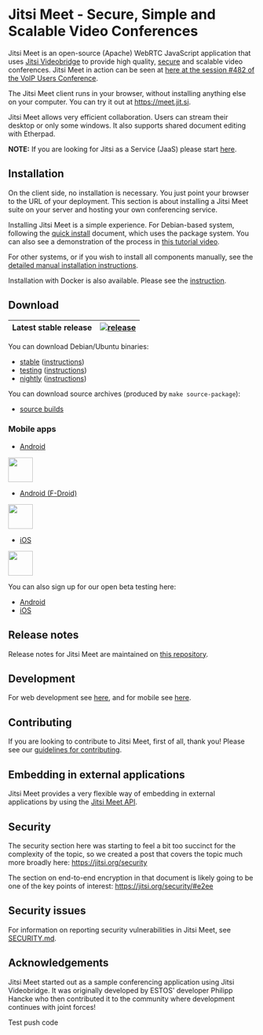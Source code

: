 # Jitsi Meet - Secure, Simple and Scalable Video Conferences

Jitsi Meet is an open-source (Apache) WebRTC JavaScript application that uses [Jitsi Videobridge](https://jitsi.org/videobridge) to provide high quality, [secure](https://jitsi.org/security) and scalable video conferences. Jitsi Meet in action can be seen at [here at the session #482 of the VoIP Users Conference](http://youtu.be/7vFUVClsNh0).

The Jitsi Meet client runs in your browser, without installing anything else on your computer. You can try it out at https://meet.jit.si.

Jitsi Meet allows very efficient collaboration. Users can stream their desktop or only some windows. It also supports shared document editing with Etherpad.

**NOTE:** If you are looking for Jitsi as a Service (JaaS) please start [here](https://jaas.8x8.vc).

## Installation

On the client side, no installation is necessary. You just point your browser to the URL of your deployment. This section is about installing a Jitsi Meet suite on your server and hosting your own conferencing service.

Installing Jitsi Meet is a simple experience. For Debian-based system, following the [quick install](https://jitsi.github.io/handbook/docs/devops-guide/devops-guide-quickstart) document, which uses the package system. You can also see a demonstration of the process in [this tutorial video](https://jitsi.org/tutorial).

For other systems, or if you wish to install all components manually, see the [detailed manual installation instructions](https://jitsi.github.io/handbook/docs/devops-guide/devops-guide-manual).

Installation with Docker is also available. Please see the [instruction](https://jitsi.github.io/handbook/docs/devops-guide/devops-guide-docker).

## Download

| Latest stable release | [![release](https://img.shields.io/badge/release-latest-green.svg)](https://github.com/jitsi/jitsi-meet/releases/latest) |
|---|---|

You can download Debian/Ubuntu binaries:
* [stable](https://download.jitsi.org/stable/) ([instructions](https://jitsi.org/downloads/ubuntu-debian-installations-instructions/))
* [testing](https://download.jitsi.org/testing/) ([instructions](https://jitsi.org/downloads/ubuntu-debian-installations-instructions-for-testing/))
* [nightly](https://download.jitsi.org/unstable/) ([instructions](https://jitsi.org/downloads/ubuntu-debian-installations-instructions-nightly/))

You can download source archives (produced by ```make source-package```):
* [source builds](https://download.jitsi.org/jitsi-meet/src/)

### Mobile apps

* [Android](https://play.google.com/store/apps/details?id=org.jitsi.meet)

[<img src="resources/img/google-play-badge.png" height="50">](https://play.google.com/store/apps/details?id=org.jitsi.meet)

* [Android (F-Droid)](https://f-droid.org/en/packages/org.jitsi.meet/)

[<img src="resources/img/f-droid-badge.png" height="50">](https://f-droid.org/en/packages/org.jitsi.meet/)

* [iOS](https://itunes.apple.com/us/app/jitsi-meet/id1165103905)

[<img src="resources/img/appstore-badge.png" height="50">](https://itunes.apple.com/us/app/jitsi-meet/id1165103905)

You can also sign up for our open beta testing here:

* [Android](https://play.google.com/apps/testing/org.jitsi.meet)
* [iOS](https://testflight.apple.com/join/isy6ja7S)

## Release notes

Release notes for Jitsi Meet are maintained on [this repository](https://github.com/jitsi/jitsi-meet-release-notes).

## Development

For web development see [here](https://jitsi.github.io/handbook/docs/dev-guide/dev-guide-web), and for mobile see [here](https://jitsi.github.io/handbook/docs/dev-guide/dev-guide-mobile).

## Contributing

If you are looking to contribute to Jitsi Meet, first of all, thank you! Please
see our [guidelines for contributing](CONTRIBUTING.md).

## Embedding in external applications

Jitsi Meet provides a very flexible way of embedding in external applications by using the [Jitsi Meet API](doc/api.md).

## Security

The security section here was starting to feel a bit too succinct for the complexity of the topic, so we created a post that covers the topic much more broadly here: https://jitsi.org/security

The section on end-to-end encryption in that document is likely going to be one of the key points of interest: https://jitsi.org/security/#e2ee

## Security issues

For information on reporting security vulnerabilities in Jitsi Meet, see [SECURITY.md](./SECURITY.md).

## Acknowledgements

Jitsi Meet started out as a sample conferencing application using Jitsi Videobridge. It was originally developed by ESTOS' developer Philipp Hancke who then contributed it to the community where development continues with joint forces!

Test push code
